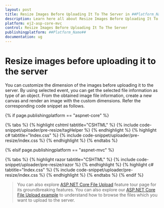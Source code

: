 ```yaml
---
layout: post
title: Resize Images Before Uploading It To The Server in ##Platform_Name## Uploader Component
description: Learn here all about Resize Images Before Uploading It To The Server in Syncfusion ##Platform_Name## Uploader component and more.
platform: ej2-asp-core-mvc
control: Resize Images Before Uploading It To The Server
publishingplatform: ##Platform_Name##
documentation: ug
---
```



# Resize images before uploading it to the server

You can customize the dimension of the images before uploading it to the server.
By using selected event, you can get the selected file information as type of an object. From the obtained image file information, create a new canvas and render an image with the custom dimensions. Refer the corresponding code snippet as follows.

{% if page.publishingplatform == "aspnet-core" %}

{% tabs %}
{% highlight cshtml tabtitle="CSHTML" %}
{% include code-snippet/uploader/pre-resize/tagHelper %}
{% endhighlight %}
{% highlight c# tabtitle="Index.css" %}
{% include code-snippet/uploader/pre-resize/index.css %}
{% endhighlight %}
{% endtabs %}

{% elsif page.publishingplatform == "aspnet-mvc" %}

{% tabs %}
{% highlight razor tabtitle="CSHTML" %}
{% include code-snippet/uploader/pre-resize/razor %}
{% endhighlight %}
{% highlight c# tabtitle="Index.css" %}
{% include code-snippet/uploader/pre-resize/index.css %}
{% endhighlight %}
{% endtabs %}
{% endif %}



> You can also explore [ASP.NET Core File Upload](https://www.syncfusion.com/aspnet-core-ui-controls/file-upload) feature tour page for its groundbreaking features. You can also explore our [ASP.NET Core File Upload example](https://ej2.syncfusion.com/aspnetcore/Uploader/DefaultFunctionalities#/material) to understand how to browse the files which you want to upload to the server.